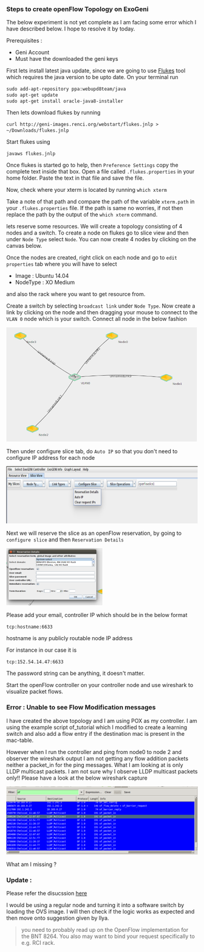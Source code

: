 ### Steps to create openFlow Topology on ExoGeni

The below experiment is not yet complete as I am facing some error which I have described below. 
I hope to resolve it by today. 

Prerequisites :
* Geni Account 
* Must have the downloaded the geni keys 

First lets install latest java update, since we are going to use [Flukes](https://geni-orca.renci.org/trac/wiki/flukes#OpenFlow) tool which requires the java version to be upto date. On your terminal run 

```
sudo add-apt-repository ppa:webupd8team/java
sudo apt-get update
sudo apt-get install oracle-java8-installer
```

Then lets download flukes by running 
```
curl http://geni-images.renci.org/webstart/flukes.jnlp > ~/Downloads/flukes.jnlp
```

Start flukes using 
```
javaws flukes.jnlp
```

Once flukes is started go to help, then `Preference Settings` copy the complete text inside that box. Open a file called `.flukes.properties` in your home folder. Paste the text in that file and save the file. 

Now, check where your xterm is located by running 
``
which xterm
``

Take a note of that path and compare the path of the variable `xterm.path` in your `.flukes.properties` file. If the path is same no worries, if not then replace the path by the output of the `which xterm` command. 

lets reserve some resources. We will create a topology consisting of 4 nodes and a switch. To create a node 
on flukes go to slice view and then under `Node Type` select `Node`. You can now create 4 nodes by clicking on the canvas below. 

Once the nodes are created, right click on each node and go to `edit properties` tab where you will have to select 

* Image : Ubuntu 14.04
* NodeType : XO Medium

and also the rack where you want to get resource from. 

Create a switch by selecting `broadcast link` under `Node Type`. Now create a link by clicking on the node and then dragging your mouse to connect to the `VLAN 0` node which is your switch. Connect all node in the below fashion 

<img src="flukestopo.png" height="300">

Then under configure slice tab, do `Auto IP` so that you don't need to configure IP address for each node 

<img src="configslice.png" height="150">

Next we will reserve the slice as an openFlow reservation, by going to `configure slice` and then `Reservation Details`

<img src="reservedetails.png" height="150">

Please add your email, controller IP which should be in the below format 

```
tcp:hostname:6633
```

hostname is any publicly routable node IP address

For instance in our case it is 

```
tcp:152.54.14.47:6633
```

The password string can be anything, it doesn't matter. 

Start the openFlow controller on your controller node and use wireshark to visualize packet flows. 


### Error : Unable to see Flow Modification messages

I have created the above topology and I am using POX as my controller. I am using the example script of_tutorial which I 
modified to create a learning switch and also add a flow entry if the destination mac is present in the mac-table. 

However when I  run the controller and ping from node0 to node 2 and observer the wireshark output I am not getting any 
flow addition packets neither a packet_in for the ping messages. What I am looking at is only LLDP multicast packets. 
I am not sure why I observe LLDP multicast packets only!! Please have a look at the below wireshark capture 

<img src="lldp-capture.png">

What am I missing ? 


### Update :


Please refer the disucssion [here](https://groups.google.com/forum/#!searchin/geni-orca-users/Ajinkya%7Csort:relevance/geni-orca-users/XVZfbvXtPEg/MTOXcJqeEAAJ)

I would be using a regular node and turning it into a software switch by loading the OVS image. I will then check if the logic works as expected and then move onto suggestion given by llya. 
> you need to probably read up on the OpenFlow implementation for the BNT 8264. You also may want to bind your request specifically to e.g. RCI rack. 




